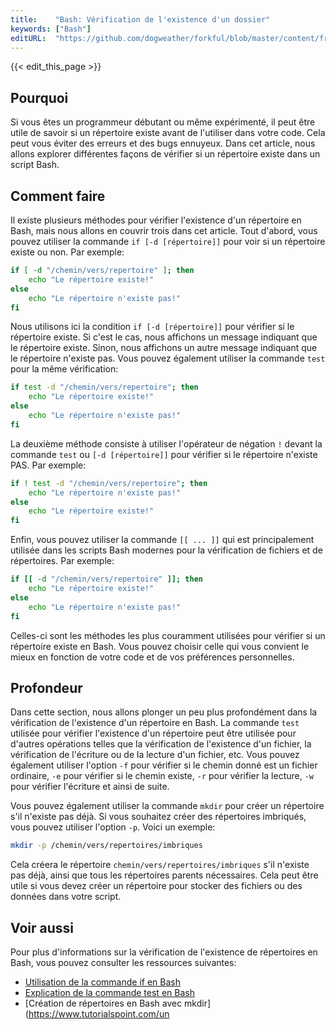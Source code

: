 ```yaml
---
title:    "Bash: Vérification de l'existence d'un dossier"
keywords: ["Bash"]
editURL:  "https://github.com/dogweather/forkful/blob/master/content/fr/bash/checking-if-a-directory-exists.md"
---
```


{{< edit_this_page >}}

## Pourquoi

Si vous êtes un programmeur débutant ou même expérimenté, il peut être utile de savoir si un répertoire existe avant de l'utiliser dans votre code. Cela peut vous éviter des erreurs et des bugs ennuyeux. Dans cet article, nous allons explorer différentes façons de vérifier si un répertoire existe dans un script Bash.

## Comment faire

Il existe plusieurs méthodes pour vérifier l'existence d'un répertoire en Bash, mais nous allons en couvrir trois dans cet article. Tout d'abord, vous pouvez utiliser la commande `if [-d [répertoire]]` pour voir si un répertoire existe ou non. Par exemple:

```Bash
if [ -d "/chemin/vers/repertoire" ]; then
    echo "Le répertoire existe!"
else
    echo "Le répertoire n'existe pas!"
fi
```

Nous utilisons ici la condition `if [-d [répertoire]]` pour vérifier si le répertoire existe. Si c'est le cas, nous affichons un message indiquant que le répertoire existe. Sinon, nous affichons un autre message indiquant que le répertoire n'existe pas. Vous pouvez également utiliser la commande `test` pour la même vérification:

```Bash
if test -d "/chemin/vers/repertoire"; then
    echo "Le répertoire existe!"
else
    echo "Le répertoire n'existe pas!"
fi
```

La deuxième méthode consiste à utiliser l'opérateur de négation `!` devant la commande `test` ou `[-d [répertoire]]` pour vérifier si le répertoire n'existe PAS. Par exemple:

```Bash
if ! test -d "/chemin/vers/repertoire"; then
    echo "Le répertoire n'existe pas!"
else
    echo "Le répertoire existe!"
fi
```

Enfin, vous pouvez utiliser la commande `[[ ... ]]` qui est principalement utilisée dans les scripts Bash modernes pour la vérification de fichiers et de répertoires. Par exemple:

```Bash
if [[ -d "/chemin/vers/repertoire" ]]; then
    echo "Le répertoire existe!"
else
    echo "Le répertoire n'existe pas!"
fi
```

Celles-ci sont les méthodes les plus couramment utilisées pour vérifier si un répertoire existe en Bash. Vous pouvez choisir celle qui vous convient le mieux en fonction de votre code et de vos préférences personnelles.

## Profondeur

Dans cette section, nous allons plonger un peu plus profondément dans la vérification de l'existence d'un répertoire en Bash. La commande `test` utilisée pour vérifier l'existence d'un répertoire peut être utilisée pour d'autres opérations telles que la vérification de l'existence d'un fichier, la vérification de l'écriture ou de la lecture d'un fichier, etc. Vous pouvez également utiliser l'option `-f` pour vérifier si le chemin donné est un fichier ordinaire, `-e` pour vérifier si le chemin existe, `-r` pour vérifier la lecture, `-w` pour vérifier l'écriture et ainsi de suite.

Vous pouvez également utiliser la commande `mkdir` pour créer un répertoire s'il n'existe pas déjà. Si vous souhaitez créer des répertoires imbriqués, vous pouvez utiliser l'option `-p`. Voici un exemple:

```Bash
mkdir -p /chemin/vers/repertoires/imbriques
```

Cela créera le répertoire `chemin/vers/repertoires/imbriques` s'il n'existe pas déjà, ainsi que tous les répertoires parents nécessaires. Cela peut être utile si vous devez créer un répertoire pour stocker des fichiers ou des données dans votre script.

## Voir aussi

Pour plus d'informations sur la vérification de l'existence de répertoires en Bash, vous pouvez consulter les ressources suivantes:

- [Utilisation de la commande if en Bash](https://www.linode.com/docs/guides/using-the-if-command-in-bash/)
- [Explication de la commande test en Bash](https://www.golinuxcloud.com/bee/linux-tutorial/test-expressions-operators-in-linux-shell-script-bash/)
- [Création de répertoires en Bash avec mkdir](https://www.tutorialspoint.com/un